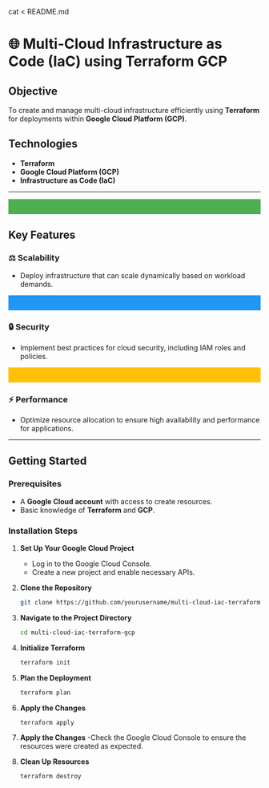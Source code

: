 cat <<EOL > README.md
# 🌐 Multi-Cloud Infrastructure as Code (IaC) using Terraform GCP

## Objective
To create and manage multi-cloud infrastructure efficiently using **Terraform** for deployments within **Google Cloud Platform (GCP)**.

## Technologies
- **Terraform**
- **Google Cloud Platform (GCP)**
- **Infrastructure as Code (IaC)**

---

<div align="center">
    <svg width="100%" height="30">
        <rect width="100%" height="100%" fill="#4CAF50"/>
    </svg>
</div>

## Key Features

### ⚖️ Scalability
- Deploy infrastructure that can scale dynamically based on workload demands.

<div align="center">
    <svg width="100%" height="30">
        <rect width="100%" height="100%" fill="#2196F3"/>
    </svg>
</div>

### 🔒 Security
- Implement best practices for cloud security, including IAM roles and policies.

<div align="center">
    <svg width="100%" height="30">
        <rect width="100%" height="100%" fill="#FFC107"/>
    </svg>
</div>

### ⚡ Performance
- Optimize resource allocation to ensure high availability and performance for applications.

---

## Getting Started

### Prerequisites
- A **Google Cloud account** with access to create resources.
- Basic knowledge of **Terraform** and **GCP**.

### Installation Steps

1. **Set Up Your Google Cloud Project**
   - Log in to the Google Cloud Console.
   - Create a new project and enable necessary APIs.

2. **Clone the Repository**
   ```bash
   git clone https://github.com/yourusername/multi-cloud-iac-terraform-gcp.git
   
3. **Navigate to the Project Directory**
   ```bash
   cd multi-cloud-iac-terraform-gcp
   
4. **Initialize Terraform**
   ```bash
   terraform init
   
5. **Plan the Deployment**
   ```bash
   terraform plan
   
6. **Apply the Changes**
   ```bash
   terraform apply
   
7. **Apply the Changes**
   -Check the Google Cloud Console to ensure the resources were created as expected.
   
9. **Clean Up Resources**
   ```bash
   terraform destroy



